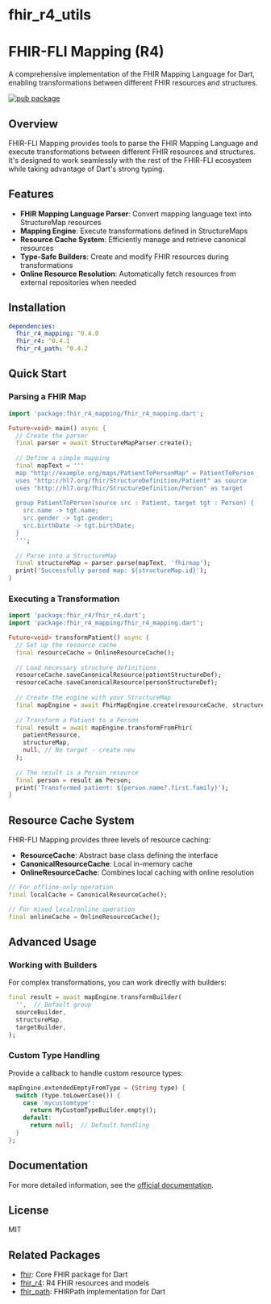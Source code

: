# fhir_r4_utils

# FHIR-FLI Mapping (R4)

A comprehensive implementation of the FHIR Mapping Language for Dart, enabling transformations between different FHIR resources and structures.

[![pub package](https://img.shields.io/pub/v/fhir_r4_mapping.svg)](https://pub.dev/packages/fhir_r4_mapping)

## Overview

FHIR-FLI Mapping provides tools to parse the FHIR Mapping Language and execute transformations between different FHIR resources and structures. It's designed to work seamlessly with the rest of the FHIR-FLI ecosystem while taking advantage of Dart's strong typing.

## Features

- **FHIR Mapping Language Parser**: Convert mapping language text into StructureMap resources
- **Mapping Engine**: Execute transformations defined in StructureMaps
- **Resource Cache System**: Efficiently manage and retrieve canonical resources
- **Type-Safe Builders**: Create and modify FHIR resources during transformations
- **Online Resource Resolution**: Automatically fetch resources from external repositories when needed

## Installation

```yaml
dependencies:
  fhir_r4_mapping: ^0.4.0
  fhir_r4: ^0.4.1
  fhir_r4_path: ^0.4.2
```

## Quick Start

### Parsing a FHIR Map

```dart
import 'package:fhir_r4_mapping/fhir_r4_mapping.dart';

Future<void> main() async {
  // Create the parser
  final parser = await StructureMapParser.create();
  
  // Define a simple mapping
  final mapText = '''
  map "http://example.org/maps/PatientToPersonMap" = PatientToPerson
  uses "http://hl7.org/fhir/StructureDefinition/Patient" as source
  uses "http://hl7.org/fhir/StructureDefinition/Person" as target
  
  group PatientToPerson(source src : Patient, target tgt : Person) {
    src.name -> tgt.name;
    src.gender -> tgt.gender;
    src.birthDate -> tgt.birthDate;
  }
  ''';
  
  // Parse into a StructureMap
  final structureMap = parser.parse(mapText, 'fhirmap');
  print('Successfully parsed map: ${structureMap.id}');
}
```

### Executing a Transformation

```dart
import 'package:fhir_r4/fhir_r4.dart';
import 'package:fhir_r4_mapping/fhir_r4_mapping.dart';

Future<void> transformPatient() async {
  // Set up the resource cache
  final resourceCache = OnlineResourceCache();
  
  // Load necessary structure definitions
  resourceCache.saveCanonicalResource(patientStructureDef);
  resourceCache.saveCanonicalResource(personStructureDef);
  
  // Create the engine with your StructureMap
  final mapEngine = await FhirMapEngine.create(resourceCache, structureMap);
  
  // Transform a Patient to a Person
  final result = await mapEngine.transformFromFhir(
    patientResource,
    structureMap,
    null, // No target - create new
  );
  
  // The result is a Person resource
  final person = result as Person;
  print('Transformed patient: ${person.name?.first.family}');
}
```

## Resource Cache System

FHIR-FLI Mapping provides three levels of resource caching:

- **ResourceCache**: Abstract base class defining the interface
- **CanonicalResourceCache**: Local in-memory cache
- **OnlineResourceCache**: Combines local caching with online resolution

```dart
// For offline-only operation
final localCache = CanonicalResourceCache();

// For mixed local/online operation
final onlineCache = OnlineResourceCache();
```

## Advanced Usage

### Working with Builders

For complex transformations, you can work directly with builders:

```dart
final result = await mapEngine.transformBuilder(
  '',  // Default group
  sourceBuilder,
  structureMap,
  targetBuilder,
);
```

### Custom Type Handling

Provide a callback to handle custom resource types:

```dart
mapEngine.extendedEmptyFromType = (String type) {
  switch (type.toLowerCase()) {
    case 'mycustomtype': 
      return MyCustomTypeBuilder.empty();
    default: 
      return null;  // Default handling
  }
};
```

## Documentation

For more detailed information, see the [official documentation](https://docs.fhir_fli.dev).

## License

MIT

## Related Packages

- [fhir](https://pub.dev/packages/fhir): Core FHIR package for Dart
- [fhir_r4](https://pub.dev/packages/fhir_r4): R4 FHIR resources and models
- [fhir_path](https://pub.dev/packages/fhir_path): FHIRPath implementation for Dart